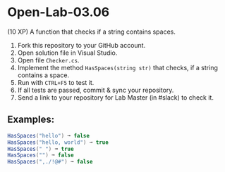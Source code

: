 # Open-Lab-03.06
(10 XP) A function that checks if a string contains spaces.

1. Fork this repository to your GitHub account.
2. Open solution file in Visual Studio.
3. Open file `Checker.cs`.
4. Implement the method `HasSpaces(string str)` that checks, if a string contains a space.
5. Run with `CTRL+F5` to test it.
6. If all tests are passed, commit & sync your repository.
7. Send a link to your repository for Lab Master (in #slack) to check it.

## Examples: 
```C#
HasSpaces("hello") ➞ false
HasSpaces("hello, world") ➞ true
HasSpaces(" ") ➞ true
HasSpaces("") ➞ false
HasSpaces(",./!@#") ➞ false
```

